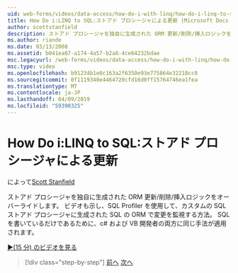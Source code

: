 ```yaml
---
uid: web-forms/videos/data-access/how-do-i-with-linq/how-do-i-linq-to-sql-updating-with-stored-procedures
title: How Do i:LINQ to SQL:ストアド プロシージャによる更新 |Microsoft Docs
author: scottstanfield
description: ストアド プロシージャを独自に生成された ORM 更新/削除/挿入ロジックをオーバーライドします。 ビデオの詳細する方法も示しますに SQL Profiler を使用しています.
ms.author: riande
ms.date: 03/13/2008
ms.assetid: b041ea07-a174-4a57-b2a8-4ce64232bdae
msc.legacyurl: /web-forms/videos/data-access/how-do-i-with-linq/how-do-i-linq-to-sql-updating-with-stored-procedures
msc.type: video
ms.openlocfilehash: b91234b1e0c163a2f6350e93e775864e32218cc0
ms.sourcegitcommit: 0f1119340e4464720cfd16d0ff15764746ea1fea
ms.translationtype: MT
ms.contentlocale: ja-JP
ms.lasthandoff: 04/09/2019
ms.locfileid: "59390325"
---
```

# <a name="how-do-i-linq-to-sql-updating-with-stored-procedures"></a>How Do i:LINQ to SQL:ストアド プロシージャによる更新

によって[Scott Stanfield](https://github.com/scottstanfield)

ストアド プロシージャを独自に生成された ORM 更新/削除/挿入ロジックをオーバーライドします。 ビデオも示し、SQL Profiler を使用して、カスタムの SQL ストアド プロシージャに生成された SQL の ORM で変更を監視する方法。 SQL を書いているだけであるために、c# および VB 開発者の両方に同じ手法が適用されます。

[&#9654;(15 分) のビデオを見る](https://channel9.msdn.com/Blogs/ASP-NET-Site-Videos/how-do-i-linq-to-sql-updating-with-stored-procedures)

> [!div class="step-by-step"]
> [前へ](how-do-i-linq-to-sql-using-stored-procedures.md)
> [次へ](how-do-i-linq-to-sql-executing-arbitrary-sql.md)
